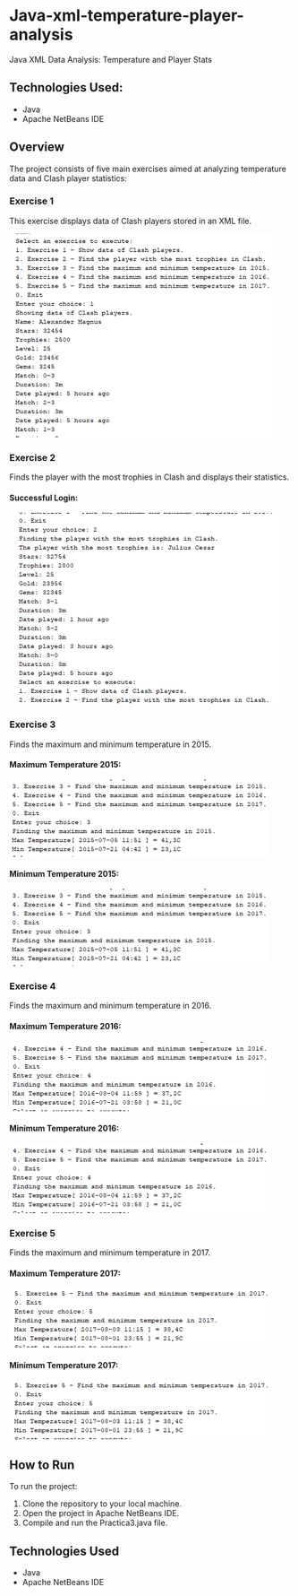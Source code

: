 # Java-xml-temperature-player-analysis
Java XML Data Analysis: Temperature and Player Stats

## Technologies Used:

- Java
- Apache NetBeans IDE
## Overview

The project consists of five main exercises aimed at analyzing temperature data and Clash player statistics:

### Exercise 1

This exercise displays data of Clash players stored in an XML file.

![Exercise 1 - Clash Player Stats](/Images/showPlayerData.png)

### Exercise 2

Finds the player with the most trophies in Clash and displays their statistics.

#### Successful Login:

![Exercise 2 - Player with Most Trophies](/Images/Maxthropiesplayer.png)

### Exercise 3

Finds the maximum and minimum temperature in 2015.

#### Maximum Temperature 2015:

![Exercise 3 - Max Temperature 2015](/Images/MaxMinTemp2015.png)

#### Minimum Temperature 2015:

![Exercise 3 - Min Temperature 2015](/Images/MaxMinTemp2015.png)

### Exercise 4

Finds the maximum and minimum temperature in 2016.

#### Maximum Temperature 2016:

![Exercise 4 - Max Temperature 2016](/Images/MaxMinTemp2016.png)

#### Minimum Temperature 2016:

![Exercise 4 - Min Temperature 2016](/Images/MaxMinTemp2016.png)

### Exercise 5

Finds the maximum and minimum temperature in 2017.

#### Maximum Temperature 2017:

![Exercise 5 - Max Temperature 2017](/Images/MaxMinTemp2017.png)

#### Minimum Temperature 2017:

![Exercise 5 - Min Temperature 2017](/Images/MaxMinTemp2017.png)

## How to Run

To run the project:

1. Clone the repository to your local machine.
2. Open the project in Apache NetBeans IDE.
3. Compile and run the Practica3.java file.

## Technologies Used

- Java
- Apache NetBeans IDE
